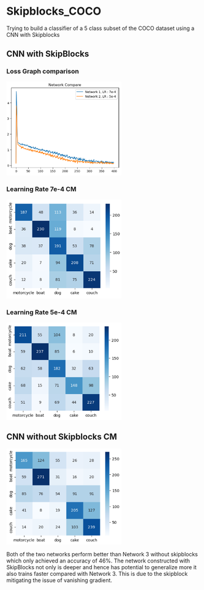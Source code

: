 # Skipblocks_COCO
Trying to build a classifier of a 5 class subset of the COCO dataset using a CNN with Skipblocks

## CNN with SkipBlocks

### Loss Graph comparison
<img src="images/69d6bcbc-a1c1-479e-92d3-84a8b6d76198.png" width="300" />

### Learning Rate 7e-4 CM
<img src="images/de35e674-f978-4715-aa42-6326c1ce5c06.png" width="300" />

### Learning Rate 5e-4 CM
<img src="images/e0d891ca-221c-4ca9-87f9-52b1fd46d360.png" width="300" />

## CNN without Skipblocks CM
<img src="images/bc6063cf-6389-4bde-b4be-545f00fdddd2.png" width="300" />

 Both of the two networks perform better than Network 3 without skipblocks which only achieved an accuracy of 46%. The network constructed with SkipBlocks not only is deeper and hence has potential to generalize more it also trains faster compared with Network 3. This is due to the skipblock mitigating the issue of vanishing gradient.
